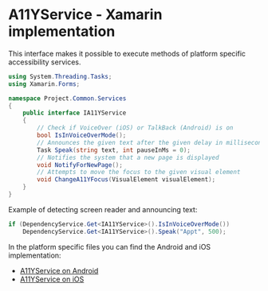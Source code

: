 # A11YService - Xamarin implementation

This interface makes it possible to execute methods of platform specific accessibility services.

```csharp
using System.Threading.Tasks;
using Xamarin.Forms;

namespace Project.Common.Services
{
    public interface IA11YService
    {
        // Check if VoiceOver (iOS) or TalkBack (Android) is on
        bool IsInVoiceOverMode();
        // Announces the given text after the given delay in milliseconds
        Task Speak(string text, int pauseInMs = 0);
        // Notifies the system that a new page is displayed
        void NotifyForNewPage();
        // Attempts to move the focus to the given visual element
        void ChangeA11YFocus(VisualElement visualElement);
    }
}
```

Example of detecting screen reader and announcing text:

```csharp
if (DependencyService.Get<IA11YService>().IsInVoiceOverMode())
    DependencyService.Get<IA11YService>().Speak("Appt", 500);
```

In the platform specific files you can find the Android and iOS implementation:

* [A11YService on Android](./A11YService_Android.md)
* [A11YService on iOS](./A11YService_iOS.md)
